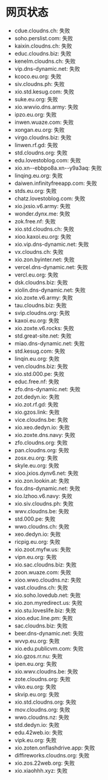 # 网页状态
- cdue.cloudns.ch: 失败
- soho.perslist.com: 失败
- kaixin.cloudns.ch: 失败
- educ.cloudns.biz: 失败
- kenelm.cloudns.ch: 失败
- vip.dns-dynamic.net: 失败
- kcoco.eu.org: 失败
- siv.cloudns.ph: 失败
- xio.std.kesug.com: 失败
- suke.eu.org: 失败
- xio.wwvio.dns.army: 失败
- ipzo.eu.org: 失败
- inwen.wuaze.com: 失败
- xongan.eu.org: 失败
- virgo.cloudns.biz: 失败
- linwen.rf.gd: 失败
- std.cloudns.org: 失败
- edu.lovestoblog.com: 失败
- xio.xn--ebbpo8a.xn--y9a3aq: 失败
- linqing.eu.org: 失败
- daiwen.infinityfreeapp.com: 失败
- stds.eu.org: 失败
- chatz.lovestoblog.com: 失败
- xio.jxsio.v6.army: 失败
- wonder.dynx.me: 失败
- zok.free.nf: 失败
- xio.std.cloudns.ch: 失败
- xioo.kaxoi.eu.org: 失败
- xio.vip.dns-dynamic.net: 失败
- vx.cloudns.ch: 失败
- xio.zon.byinter.net: 失败
- vercel.dns-dynamic.net: 失败
- vercl.eu.org: 失败
- dsk.cloudns.biz: 失败
- xiolin.dns-dynamic.net: 失败
- xio.zoxte.v6.army: 失败
- tau.cloudns.biz: 失败
- svip.cloudns.org: 失败
- kaxoi.eu.org: 失败
- xio.zoxte.v6.rocks: 失败
- std.great-site.net: 失败
- miao.dns-dynamic.net: 失败
- std.kesug.com: 失败
- linqin.eu.org: 失败
- ven.cloudns.biz: 失败
- xio.std.000.pe: 失败
- educ.free.nf: 失败
- zfo.dns-dynamic.net: 失败
- zot.dedyn.io: 失败
- xio.zot.rf.gd: 失败
- xio.gzos.link: 失败
- vice.cloudns.be: 失败
- xio.xeo.dedyn.io: 失败
- xio.zoxte.dns.navy: 失败
- zfo.cloudns.org: 失败
- pan.cloudns.org: 失败
- zosx.eu.org: 失败
- skyle.eu.org: 失败
- xioo.jxios.dynv6.net: 失败
- xio.zon.lookin.at: 失败
- fox.dns-dynamic.net: 失败
- xio.lzhoo.v6.navy: 失败
- xio.siv.cloudns.ph: 失败
- wwv.cloudns.be: 失败
- std.000.pe: 失败
- wwo.cloudns.ch: 失败
- xeo.dedyn.io: 失败
- ricpig.eu.org: 失败
- xio.zoot.myfw.us: 失败
- vipn.eu.org: 失败
- xio.sac.cloudns.biz: 失败
- zoon.wuaze.com: 失败
- xioo.wwo.cloudns.nz: 失败
- vast.cloudns.ch: 失败
- xio.soho.lovedub.net: 失败
- xio.zon.myredirect.us: 失败
- xio.stu.loveslife.biz: 失败
- xioo.educ.line.pm: 失败
- sac.cloudns.biz: 失败
- beer.dns-dynamic.net: 失败
- wvvp.eu.org: 失败
- xio.edu.publicvm.com: 失败
- xio.gzos.rr.nu: 失败
- ipen.eu.org: 失败
- xio.wwv.cloudns.be: 失败
- zote.cloudns.org: 失败
- viko.eu.org: 失败
- skvip.eu.org: 失败
- xio.std.cloudns.org: 失败
- mov.cloudns.org: 失败
- wwo.cloudns.nz: 失败
- std.dedyn.io: 失败
- edu.42web.io: 失败
- vipk.eu.org: 失败
- xio.zoten.onflashdrive.app: 失败
- diffireworks.cloudns.org: 失败
- xio.zos.22web.org: 失败
- xio.xiaohhh.xyz: 失败
